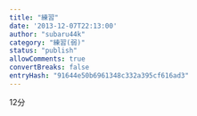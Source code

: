 ```yaml
---
title: "練習"
date: '2013-12-07T22:13:00'
author: "subaru44k"
category: "練習(弱)"
status: "publish"
allowComments: true
convertBreaks: false
entryHash: "91644e50b6961348c332a395cf616ad3"
---
```

12分
